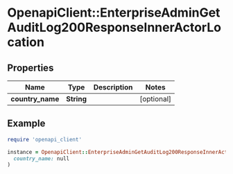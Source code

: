 # OpenapiClient::EnterpriseAdminGetAuditLog200ResponseInnerActorLocation

## Properties

| Name | Type | Description | Notes |
| ---- | ---- | ----------- | ----- |
| **country_name** | **String** |  | [optional] |

## Example

```ruby
require 'openapi_client'

instance = OpenapiClient::EnterpriseAdminGetAuditLog200ResponseInnerActorLocation.new(
  country_name: null
)
```

